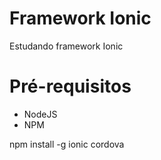 # Framework Ionic
Estudando framework Ionic

# Pré-requisitos
* NodeJS
* NPM

npm install -g ionic cordova
